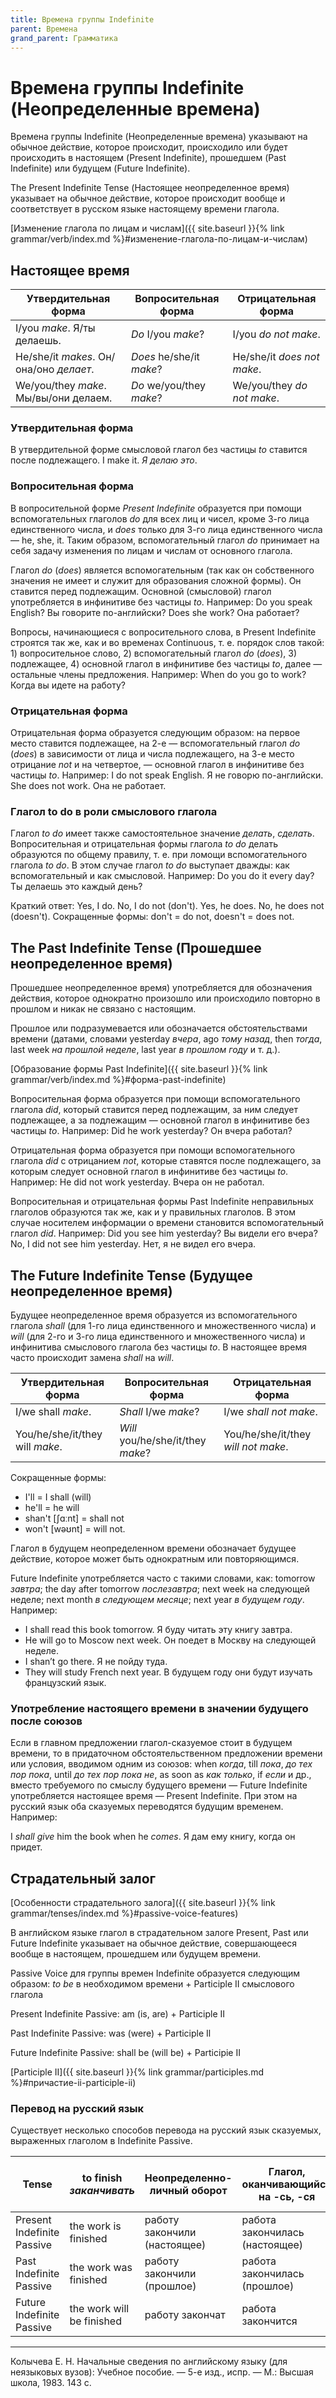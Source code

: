 ```yaml
---
title: Времена группы Indefinite
parent: Времена
grand_parent: Грамматика
---
```


# Времена группы Indefinite (Неопределенные времена)

Времена группы Indefinite (Неопределенные времена) указывают на
обычное действие, которое происходит, происходило или будет
происходить в настоящем (Present Indefinite), прошедшем (Past
Indefinite) или будущем (Future Indefinite).

The Present Indefinite Tense (Настоящее неопределенное время)
указывает на обычное действие, которое происходит вообще и
соответствует в русском языке настоящему времени глагола.

[Изменение глагола по лицам и числам]({{ site.baseurl }}{% link grammar/verb/index.md %}#изменение-глагола-по-лицам-и-числам)

## Настоящее время

| Утвердительная форма                     | Вопросительная форма     | Отрицательная форма        |
|------------------------------------------|--------------------------|----------------------------|
| I/you *make*.  Я/ты делаешь.             | *Do* I/you *make*?       | I/you *do not make*.       |
| He/she/it *makes*.  Он/она/оно *делает*. | *Does* he/she/it *make*? | He/she/it *does not make*. |
| We/you/they *make*.  Мы/вы/они делаем.   | *Do* we/you/they *make*? | We/you/they *do not make*. |


### Утвердительная форма

В утвердительной форме смысловой глагол без частицы *to* ставится
после подлежащего.  I make it.  *Я делаю это*.


### Вопросительная форма

В вопросительной форме *Present Indefinite* образуется при помощи
вспомогательных глаголов *do* для всех лиц и чисел, кроме 3-го лица
единственного числа, и *does* только для 3-го лица единственного числа
— he, she, it.  Таким образом, вспомогательный глагол *do* принимает
на себя задачу изменения по лицам и числам от основного глагола.

Глагол *do* (*does*) является вспомогательным (так как он собственного
значения не имеет и служит для образования сложной формы).  Он
ставится перед подлежащим.  Основной (смысловой) глагол употребляется
в инфинитиве без частицы *to*.  Например: Do you speak English?  Вы
говорите по-английски?  Does she work?  Она работает?

Вопросы, начинающиеся с вопросительного слова, в Present Indefinite
строятся так же, как и во временах Continuous, т. е. порядок слов
такой: 1) вопросительное слово, 2) вспомогательный глагол *do*
(*does*), 3) подлежащее, 4) основной глагол в инфинитиве без частицы
*to*, далее — остальные члены предложения. Например: When do you go to
work?  Когда вы идете на работу?


### Отрицательная форма

Отрицательная форма образуется следующим образом: на первое место
ставится подлежащее, на 2-е — вспомогательный глагол *do* (*does*) в
зависимости от лица и числа подлежащего, на 3-е место отрицание *not*
и на четвертое, — основной глагол в инфинитиве без частицы
*to*. Например: I do not speak English.  Я не говорю по-английски.
She does not work.  Она не работает.


### Глагол to do в роли смыслового глагола

Глагол *to do* имеет также самостоятельное значение *делать*,
*сделать*.  Вопросительная и отрицательная формы глагола *to do*
делать образуются по общему правилу, т. е. при ломощи вспомогательного
глагола *to do*.  В этом случае глагол *to do* выступает дважды: как
вспомогательный и как смысловой.  Например: Do you do it every day?
Ты делаешь это каждый день?

Краткий ответ: Yes, I do.  No, I do not (don't).  Yes, he does.  No,
he does not (doesn't).  Сокращенные формы: don't = do not, doesn't =
does not.

## The Past Indefinite Tense (Прошедшее неопределенное время)

Прошедшее неопределенное время) употребляется для обозначения
действия, которое однократно произошло или происходило повторно в
прошлом и никак не связано с настоящим.

Прошлое или подразумевается или обозначается обстоятельствами времени
(датами, словами yesterday *вчера*, ago *тому назад*, then *тогда*,
last week *на прошлой неделе*, last year *в прошлом году* и т. д.).

[Образование формы Past Indefinite]({{ site.baseurl }}{% link grammar/verb/index.md %}#форма-past-indefinite)

Вопросительная форма образуется при помощи вспомогательного глагола
*did*, который ставится перед подлежащим, за ним следует подлежащее, а
за подлежащим — основной глагол в инфинитиве без частицы *to*.
Например: Did he work yesterday?  Он вчера работал?

Отрицательная форма образуется при помощи вспомогательного глагола
*did* с отрицанием *not*, которые ставятся после подлежащего, за
которым следует основной глагол в инфинитиве без частицы
*to*. Например: He did not work yesterday.  Вчера он не работал.

Вопросительная и отрицательная формы Past Indefinite неправильных
глаголов образуются так же, как и у правильных глаголов.  В этом
случае носителем информации о времени становится вспомогательный
глагол *did*.  Например: Did you see him yesterday?  Вы видели его
вчера?  No, I did not see him yesterday.  Нет, я не видел его вчера.


## The Future Indefinite Tense (Будущее неопределенное время)

Будущее неопределенное время образуется из вспомогательного глагола
*shall* (для 1-го лица единственного и множественного числа) и *will*
(для 2-го и 3-го лица единственного и множественного числа) и
инфинитива смыслового глагола без частицы *to*.  В настоящее время
часто происходит замена *shall* на *will*.

| Утвердительная форма            | Вопросительная форма              | Отрицательная форма                 |
|---------------------------------|-----------------------------------|-------------------------------------|
| I/we shall *make*.              | *Shall* I/we *make*?              | I/we *shall not make*.              |
| You/he/she/it/they will *make*. | *Will* you/he/she/it/they *make*? | You/he/she/it/they *will not make*. |

Сокращенные формы:
- I'll = I shall (will)
- he'll = he will
- shan't [ʃɑːnt] = shall not
- won't [wəʊnt] = will not.

Глагол в будущем неопределенном времени обозначает будущее действие,
которое может быть однократным или повторяющимся.

Future Indefinite употребляется часто с такими словами, как: tomorrow *завтра*; the day after
tomorrow *послезавтра*; next week на следующей неделе; next month *в
следующем месяце*; next year *в
будущем году*. Например:
- I shall read this book tomorrow.  Я буду читать эту книгу завтра.
- He will go to Moscow next week.  Он поедет в Москву на следующей
  неделе.
- I shan’t go there.  Я не пойду туда.
- They will study French next year.  В будущем году они будут изучать
  французский язык.


### Употребление настоящего времени в значении будущего после союзов

Если в главном
предложении глагол-сказуемое стоит в будущем времени, то в придаточном обстоятельственном предложении времени или условия, вводимом одним из союзов:
when *когда*, till *пока*, *до тех пор пока*, until *до тех пор пока
не*, as soon as *как только*, if *если* и др., вместо
требуемого по смыслу будущего времени — Future Indefinite
употребляется настоящее время — Present Indefinite.  При этом на  русский язык оба сказуемых переводятся будущим временем. Например:

I *shall give* him the book when he *comes*.  Я дам ему книгу, когда
он придет.


## Страдательный залог

[Особенности страдательного залога]({{ site.baseurl }}{% link grammar/tenses/index.md %}#passive-voice-features)

В английском языке глагол в страдательном залоге Present, Past или
Future Indefinite указывает на обычное действие, совершающееся вообще
в настоящем, прошедшем или будущем времени.

Passive Voice для группы времен Indefinite образуется следующим
образом: *to be* в необходимом времени + Participle II смыслового глагола

Present Indefinite Passive: am (is, are) + Participle II

Past Indefinite Passive: was (were) + Participle Il

Future Indefinite Passive: shall be (will be) + Participie II

[Participle II]({{ site.baseurl }}{% link grammar/participles.md %}#причастие-ii-participle-ii)


### Перевод на русский язык

Существует несколько способов перевода на русский язык сказуемых,
выраженных глаголом в Indefinite Passive.

| Tense                      | to finish *заканчивать*   | Неопределенно-личный оборот  | Глагол, оканчивающийся на -сь, -ся | "быть" + краткое страдательное причастие |
|----------------------------|---------------------------|------------------------------|------------------------------------|------------------------------------------|
| Present Indefinite Passive | the work is finished      | работу закончили (настоящее) | работа закончилась (настоящее)     | работа закончена                         |
| Past Indefinite Passive    | the work was finished     | работу закончили (прошлое)   | работа закончилась (прошлое)       | работа была закончена                    |
| Future Indefinite Passive  | the work will be finished | работу закончат              | работа закончится                  | работа будет закончена                   |


---

Колычева Е. Н.  Начальные сведения по английскому языку (для
неязыковых вузов): Учебное пособие. — 5-е изд., испр. — М.: Высшая
школа, 1983. 143 с.
